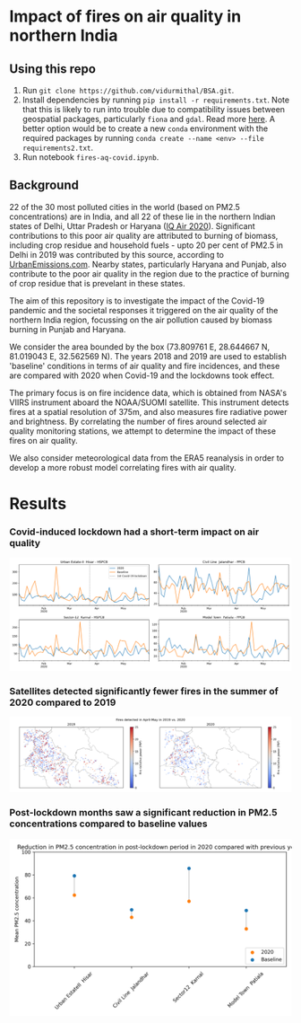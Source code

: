 # Impact of fires on air quality in northern India
## Using this repo
1. Run `git clone https://github.com/vidurmithal/BSA.git`.
2. Install dependencies by running `pip install -r requirements.txt`. Note that this is likely to run into trouble due to compatibility issues between geospatial packages, particularly `fiona` and `gdal`. Read more [here](https://geopandas.org/getting_started/install.html#installing-with-pip). A better option would be to create a new `conda` environment with the required packages by running `conda create --name <env> --file requirements2.txt`.
3. Run notebook `fires-aq-covid.ipynb`. 

## Background
22 of the 30 most polluted cities in the world (based on PM2.5 concentrations) are in India, and all 22 of these lie in the northern Indian states of Delhi, Uttar Pradesh or Haryana ([IQ Air 2020](https://www.iqair.com/world-most-polluted-cities)). Significant contributions to this poor air quality are attributed to burning of biomass, including crop residue and household fuels - upto 20 per cent of PM2.5 in Delhi in 2019 was contributed by this source, according to [UrbanEmissions.com](https://urbanemissions.info/blog-pieces/whats-polluting-delhis-air/). Nearby states, particularly Haryana and Punjab, also contribute to the poor air quality in the region due to the practice of burning of crop residue that is prevelant in these states.

The aim of this repository is to investigate the impact of the Covid-19 pandemic and the societal responses it triggered on the air quality of the northern India region, focussing on the air pollution caused by biomass  burning in Punjab and Haryana. 

We consider the area bounded by the box (73.809761 E, 28.644667 N, 81.019043 E, 32.562569 N). The years 2018 and 2019 are used to establish 'baseline' conditions in terms of air quality and fire incidences, and these are compared with 2020 when Covid-19 and the lockdowns took effect. 

The primary focus is on fire incidence data, which is obtained from NASA's VIIRS instrument aboard the NOAA/SUOMI satellite. This instrument detects fires at a spatial resolution of 375m, and also measures fire radiative power and brightness. By correlating the number of fires around selected air quality monitoring stations, we attempt to determine the impact of these fires on air quality. 

We also consider meteorological data from the ERA5 reanalysis in order to develop a more robust model correlating fires with air quality. 

# Results
### Covid-induced lockdown had a short-term impact on air quality
![Covid-induced lockdown had a short-term impact on air quality.](outputs/aq-time-series.png)
### Satellites detected significantly fewer fires in the summer of 2020 compared to 2019
![Distribution of satellite-detected fires in 2019 and 2020.](outputs/fire-distribution.png)
### Post-lockdown months saw a significant reduction in PM2.5 concentrations compared to baseline values
![Post-lockdown months saw a significant reduction in PM2.5 concentrations compared to baseline values](outputs/pm25-reductions.png)
